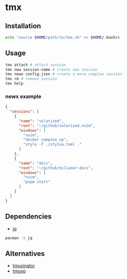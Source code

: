 # tmx

## Installation

```bash
echo "source $HOME/path/to/tmx.sh" >> $HOME/.bashrc
```

## Usage

```bash
tmx attach # attach session
tmx new session-name # create new session
tmx newx config.json # create a more complex session
tmx rm # remove session
tmx help
```

### newx example

```json
{
  "sessions": [
    {
      "name": "solarized",
      "root": "~/github/solarized.nvim",
      "windows": [
        "nvim",
        "docker compose up",
        "styla -f ./stylua.toml ."
      ]
    },
    {
      "name": "docs",
      "root": "~/github/milianor-docs",
      "windows": [
        "nvim",
        "pnpm start"
      ]
    }
  ]
}
```

## Dependencies

- [jq](https://jqlang.github.io/jq/)

```bash
pacman -S jq
```

## Alternatives

- [tmuxinator](https://github.com/tmuxinator/tmuxinator)
- [tmuxp](https://github.com/tmux-python/tmuxp)

